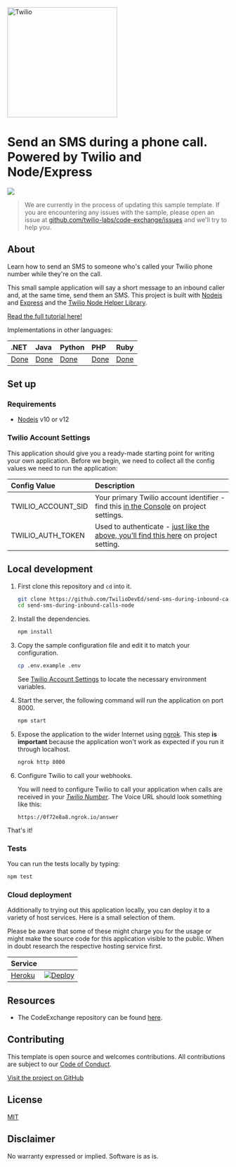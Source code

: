 <a href="https://www.twilio.com">
  <img src="https://static0.twilio.com/marketing/bundles/marketing/img/logos/wordmark-red.svg" alt="Twilio" width="250" />
</a>

# Send an SMS during a phone call. Powered by Twilio and Node/Express

![](https://github.com/TwilioDevEd/send-sms-during-inbound-calls-node/workflows/Node.js/badge.svg)

> We are currently in the process of updating this sample template. If you are encountering any issues with the sample, please open an issue at [github.com/twilio-labs/code-exchange/issues](https://github.com/twilio-labs/code-exchange/issues) and we'll try to help you.

## About

Learn how to send an SMS to someone who's called your Twilio phone number while they're on the call.

This small sample application will say a short message to an inbound caller and, at the same time, send them an SMS. This project is built with [Nodejs](https://nodejs.org/) and [Express](https://expres-sjs.com/) and the [Twilio Node Helper Library](https://www.twilio.com/docs/libraries/node).

[Read the full tutorial here!](https://www.twilio.com/docs/sms/tutorials/send-sms-during-phone-call-node)

Implementations in other languages:

| .NET | Java | Python | PHP | Ruby |
| :--- | :--- | :----- | :-- | :--- |
| [Done](https://github.com/TwilioDevEd/send-sms-during-inbound-calls-csharp)  | [Done](https://github.com/TwilioDevEd/send-sms-during-inbound-calls-java)  | [Done](https://github.com/TwilioDevEd/send-sms-during-inbound-calls-python)  | [Done](https://github.com/TwilioDevEd/send-sms-during-inbound-calls-php) | [Done](https://github.com/TwilioDevEd/send-sms-during-inbound-calls-ruby) |

## Set up

### Requirements

- [Nodejs](https://nodejs.org/) v10 or v12

### Twilio Account Settings

This application should give you a ready-made starting point for writing your own application.
Before we begin, we need to collect all the config values we need to run the application:

| Config Value | Description            |
| :----------- | :----------------------|
| TWILIO_ACCOUNT_SID  | Your primary Twilio account identifier - find this [in the Console](https://www.twilio.com/console) on project settings. |
| TWILIO_AUTH_TOKEN | Used to authenticate - [just like the above, you'll find this here](https://www.twilio.com/console) on project setting. |

## Local development

1. First clone this repository and `cd` into it.

   ```bash
   git clone https://github.com/TwilioDevEd/send-sms-during-inbound-calls-node.git
   cd send-sms-during-inbound-calls-node
   ```

2. Install the dependencies.

    ```bash
    npm install
    ```

3. Copy the sample configuration file and edit it to match your configuration.

   ```bash
   cp .env.example .env
   ```

   See [Twilio Account Settings](#twilio-account-settings) to locate the necessary environment variables.

4. Start the server, the following command will run the application on port 8000.

    ```bash
    npm start
    ```

5. Expose the application to the wider Internet using [ngrok](https://ngrok.com/). This step **is important** because the application won't work as expected if you run it through localhost.

    ```bash
    ngrok http 8000
    ```

6. Configure Twilio to call your webhooks. 

   You will need to configure Twilio to call your application when calls are received in your [*Twilio Number*](https://www.twilio.com/console/phone-numbers/incoming). The Voice URL should look something like this:

   ```
   https://0f72e8a8.ngrok.io/answer
   ```

That's it!

### Tests

You can run the tests locally by typing:

```bash
npm test
```

### Cloud deployment

Additionally to trying out this application locally, you can deploy it to a variety of host services. Here is a small selection of them.

Please be aware that some of these might charge you for the usage or might make the source code for this application visible to the public. When in doubt research the respective hosting service first.

| Service                           |                                                                                                                                                                                                                           |
| :-------------------------------- | :------------------------------------------------------------------------------------------------------------------------------------------------------------------------------------------------------------------------ |
| [Heroku](https://www.heroku.com/) | [![Deploy](https://www.herokucdn.com/deploy/button.svg)](https://heroku.com/deploy)                                                                                                                                       |

## Resources

- The CodeExchange repository can be found [here](https://github.com/twilio-labs/code-exchange/).

## Contributing

This template is open source and welcomes contributions. All contributions are subject to our [Code of Conduct](https://github.com/twilio-labs/.github/blob/master/CODE_OF_CONDUCT.md).

[Visit the project on GitHub](https://github.com/twilio-labs/sample-template-nodejs)

## License

[MIT](http://www.opensource.org/licenses/mit-license.html)

## Disclaimer

No warranty expressed or implied. Software is as is.

[twilio]: https://www.twilio.com
